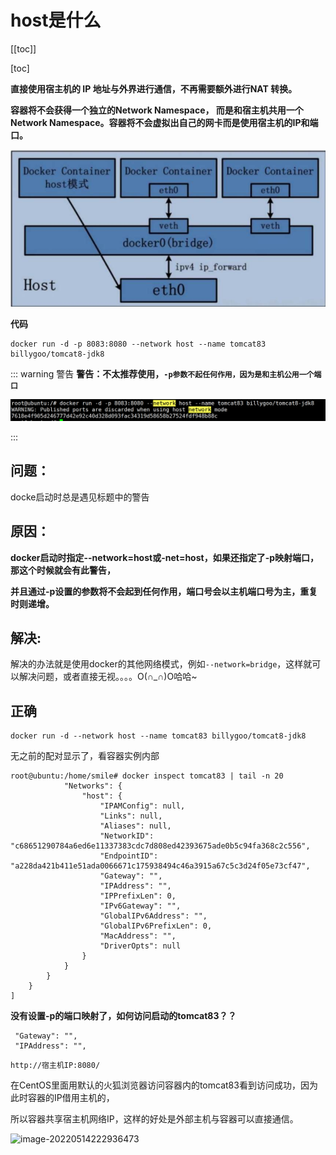 # host是什么

[[toc]]

[toc]

**直接使用宿主机的 IP 地址与外界进行通信，不再需要额外进行NAT 转换。**

**容器将不会获得一个独立的Network Namespace， 而是和宿主机共用一个Network Namespace。容器将不会虚拟出自己的网卡而是使用宿主机的IP和端口。**

![graphic](./images/cYQOLURN4Zagk7P.jpg)

**代码**

```
docker run -d -p 8083:8080 --network host --name tomcat83 billygoo/tomcat8-jdk8
```

::: warning 警告
**警告：不太推荐使用，`-p参数不起任何作用，因为是和主机公用一个端口`**

![image-20220514221324259](./images/dBjgcHPhobA6XSC.png)

 :::

## 问题：

docke启动时总是遇见标题中的警告

## 原因：

**docker启动时指定--network=host或-net=host，如果还指定了-p映射端口，那这个时候就会有此警告，**

**并且通过-p设置的参数将不会起到任何作用，端口号会以主机端口号为主，重复时则递增。**

## 解决:

解决的办法就是使用docker的其他网络模式，例如`--network=bridge`，这样就可以解决问题，或者直接无视。。。。O(∩_∩)O哈哈~

## 正确

```
docker run -d --network host --name tomcat83 billygoo/tomcat8-jdk8
```

无之前的配对显示了，看容器实例内部

```
root@ubuntu:/home/smile# docker inspect tomcat83 | tail -n 20
            "Networks": {
                "host": {
                    "IPAMConfig": null,
                    "Links": null,
                    "Aliases": null,
                    "NetworkID": "c68651290784a6ed6e11337383cdc7d808ed42393675ade0b5c94fa368c2c556",
                    "EndpointID": "a228da421b411e51ada0066671c175938494c46a3915a67c5c3d24f05e73cf47",
                    "Gateway": "",
                    "IPAddress": "",
                    "IPPrefixLen": 0,
                    "IPv6Gateway": "",
                    "GlobalIPv6Address": "",
                    "GlobalIPv6PrefixLen": 0,
                    "MacAddress": "",
                    "DriverOpts": null
                }
            }
        }
    }
]
```

**没有设置-p的端口映射了，如何访问启动的tomcat83？？**

```
 "Gateway": "",
 "IPAddress": "",
```

```
http://宿主机IP:8080/
```

在CentOS里面用默认的火狐浏览器访问容器内的tomcat83看到访问成功，因为此时容器的IP借用主机的，

所以容器共享宿主机网络IP，这样的好处是外部主机与容器可以直接通信。

![image-20220514222936473](https://s2.loli.net/2022/05/14/z6RsQTM2k3AGBc1.png)